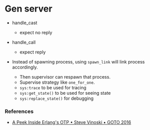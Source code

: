 
# Gen server

- handle_cast
    - expect no reply
- handle_call
    - expect reply

- Instead of spawning process, using `spawn_link` will link process accordingly.
    - Then supervisor can respawn that process.
    - Supervise strategy like `one_for_one`.
    - `sys:trace` to be used for tracing
    - `sys:get_state()` to be used for seeing state
    - `sys:replace_state()` for debugging

### References
- [A Peek Inside Erlang's OTP • Steve Vinoski • GOTO 2016](https://www.youtube.com/watch?v=PkHZPTn1brc)